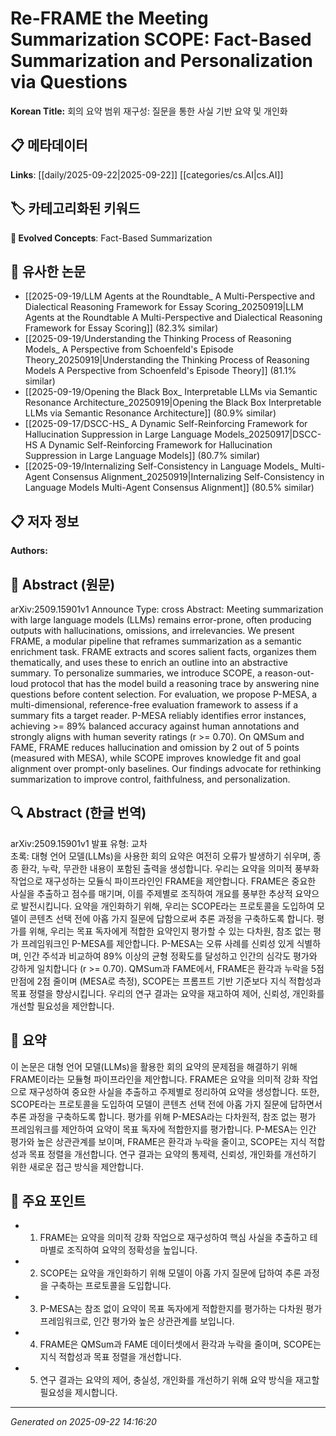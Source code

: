 # Re-FRAME the Meeting Summarization SCOPE: Fact-Based Summarization and Personalization via Questions

**Korean Title:** 회의 요약 범위 재구성: 질문을 통한 사실 기반 요약 및 개인화

## 📋 메타데이터

**Links**: [[daily/2025-09-22|2025-09-22]] [[categories/cs.AI|cs.AI]]

## 🏷️ 카테고리화된 키워드
**🚀 Evolved Concepts**: Fact-Based Summarization

## 🔗 유사한 논문
- [[2025-09-19/LLM Agents at the Roundtable_ A Multi-Perspective and Dialectical Reasoning Framework for Essay Scoring_20250919|LLM Agents at the Roundtable A Multi-Perspective and Dialectical Reasoning Framework for Essay Scoring]] (82.3% similar)
- [[2025-09-19/Understanding the Thinking Process of Reasoning Models_ A Perspective from Schoenfeld's Episode Theory_20250919|Understanding the Thinking Process of Reasoning Models A Perspective from Schoenfeld's Episode Theory]] (81.1% similar)
- [[2025-09-19/Opening the Black Box_ Interpretable LLMs via Semantic Resonance Architecture_20250919|Opening the Black Box Interpretable LLMs via Semantic Resonance Architecture]] (80.9% similar)
- [[2025-09-17/DSCC-HS_ A Dynamic Self-Reinforcing Framework for Hallucination Suppression in Large Language Models_20250917|DSCC-HS A Dynamic Self-Reinforcing Framework for Hallucination Suppression in Large Language Models]] (80.7% similar)
- [[2025-09-19/Internalizing Self-Consistency in Language Models_ Multi-Agent Consensus Alignment_20250919|Internalizing Self-Consistency in Language Models Multi-Agent Consensus Alignment]] (80.5% similar)

## 📋 저자 정보

**Authors:** 

## 📄 Abstract (원문)

arXiv:2509.15901v1 Announce Type: cross 
Abstract: Meeting summarization with large language models (LLMs) remains error-prone, often producing outputs with hallucinations, omissions, and irrelevancies. We present FRAME, a modular pipeline that reframes summarization as a semantic enrichment task. FRAME extracts and scores salient facts, organizes them thematically, and uses these to enrich an outline into an abstractive summary. To personalize summaries, we introduce SCOPE, a reason-out-loud protocol that has the model build a reasoning trace by answering nine questions before content selection. For evaluation, we propose P-MESA, a multi-dimensional, reference-free evaluation framework to assess if a summary fits a target reader. P-MESA reliably identifies error instances, achieving >= 89% balanced accuracy against human annotations and strongly aligns with human severity ratings (r >= 0.70). On QMSum and FAME, FRAME reduces hallucination and omission by 2 out of 5 points (measured with MESA), while SCOPE improves knowledge fit and goal alignment over prompt-only baselines. Our findings advocate for rethinking summarization to improve control, faithfulness, and personalization.

## 🔍 Abstract (한글 번역)

arXiv:2509.15901v1 발표 유형: 교차  
초록: 대형 언어 모델(LLMs)을 사용한 회의 요약은 여전히 오류가 발생하기 쉬우며, 종종 환각, 누락, 무관한 내용이 포함된 출력을 생성합니다. 우리는 요약을 의미적 풍부화 작업으로 재구성하는 모듈식 파이프라인인 FRAME을 제안합니다. FRAME은 중요한 사실을 추출하고 점수를 매기며, 이를 주제별로 조직하여 개요를 풍부한 추상적 요약으로 발전시킵니다. 요약을 개인화하기 위해, 우리는 SCOPE라는 프로토콜을 도입하여 모델이 콘텐츠 선택 전에 아홉 가지 질문에 답함으로써 추론 과정을 구축하도록 합니다. 평가를 위해, 우리는 목표 독자에게 적합한 요약인지 평가할 수 있는 다차원, 참조 없는 평가 프레임워크인 P-MESA를 제안합니다. P-MESA는 오류 사례를 신뢰성 있게 식별하며, 인간 주석과 비교하여 89% 이상의 균형 정확도를 달성하고 인간의 심각도 평가와 강하게 일치합니다 (r >= 0.70). QMSum과 FAME에서, FRAME은 환각과 누락을 5점 만점에 2점 줄이며 (MESA로 측정), SCOPE는 프롬프트 기반 기준보다 지식 적합성과 목표 정렬을 향상시킵니다. 우리의 연구 결과는 요약을 재고하여 제어, 신뢰성, 개인화를 개선할 필요성을 제안합니다.

## 📝 요약

이 논문은 대형 언어 모델(LLMs)을 활용한 회의 요약의 문제점을 해결하기 위해 FRAME이라는 모듈형 파이프라인을 제안합니다. FRAME은 요약을 의미적 강화 작업으로 재구성하여 중요한 사실을 추출하고 주제별로 정리하여 요약을 생성합니다. 또한, SCOPE라는 프로토콜을 도입하여 모델이 콘텐츠 선택 전에 아홉 가지 질문에 답하면서 추론 과정을 구축하도록 합니다. 평가를 위해 P-MESA라는 다차원적, 참조 없는 평가 프레임워크를 제안하여 요약이 목표 독자에 적합한지를 평가합니다. P-MESA는 인간 평가와 높은 상관관계를 보이며, FRAME은 환각과 누락을 줄이고, SCOPE는 지식 적합성과 목표 정렬을 개선합니다. 연구 결과는 요약의 통제력, 신뢰성, 개인화를 개선하기 위한 새로운 접근 방식을 제안합니다.

## 🎯 주요 포인트

- 1. FRAME는 요약을 의미적 강화 작업으로 재구성하여 핵심 사실을 추출하고 테마별로 조직하여 요약의 정확성을 높입니다.

- 2. SCOPE는 요약을 개인화하기 위해 모델이 아홉 가지 질문에 답하여 추론 과정을 구축하는 프로토콜을 도입합니다.

- 3. P-MESA는 참조 없이 요약이 목표 독자에게 적합한지를 평가하는 다차원 평가 프레임워크로, 인간 평가와 높은 상관관계를 보입니다.

- 4. FRAME은 QMSum과 FAME 데이터셋에서 환각과 누락을 줄이며, SCOPE는 지식 적합성과 목표 정렬을 개선합니다.

- 5. 연구 결과는 요약의 제어, 충실성, 개인화를 개선하기 위해 요약 방식을 재고할 필요성을 제시합니다.

---

*Generated on 2025-09-22 14:16:20*